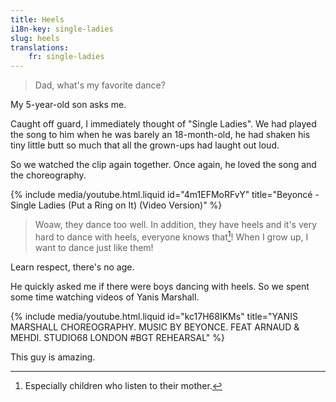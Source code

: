 ```yaml
---
title: Heels
i18n-key: single-ladies
slug: heels
translations:
    fr: single-ladies
---
```


> Dad, what's my favorite dance?

My 5-year-old son asks me.

Caught off guard, I immediately thought of "Single Ladies". We had played the
song to him when he was barely an 18-month-old, he had shaken his tiny little
butt so much that all the grown-ups had laught out loud.

So we watched the clip again together. Once again, he loved the song and the
choreography.

{% include media/youtube.html.liquid id="4m1EFMoRFvY" title="Beyoncé - Single Ladies (Put a Ring on It) (Video Version)" %}

> Woaw, they dance too well. In addition, they have heels and it's very hard to
> dance with heels, everyone knows that[^heels]! When I grow up, I want to dance
> just like them!

[^heels]: Especially children who listen to their mother.

Learn respect, there's no age.

He quickly asked me if there were boys dancing with heels. So we spent some time
watching videos of Yanis Marshall.

{% include media/youtube.html.liquid id="kc17H68IKMs" title="YANIS MARSHALL CHOREOGRAPHY. MUSIC BY BEYONCE. FEAT ARNAUD & MEHDI. STUDIO68 LONDON #BGT REHEARSAL" %}

This guy is amazing.
